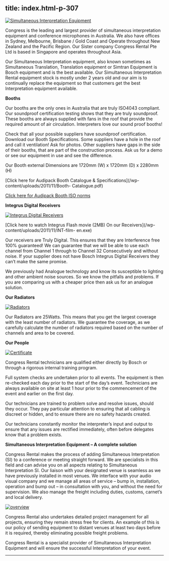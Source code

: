  title: index.html-p-307
----------------------------------------------------------

[ ![Simultaneous Interpretation Equipment](/wp-content/uploads/2011/09/asd-224x300.jpg)](/wp-content/uploads/2011/09/asd.jpg)

Congress is the leading and largest provider of simultaneous interpretation equipment and conference microphones in Australia. We also have offices in Sydney, Melbourne, Brisbane / Gold Coast and Operate throughout New Zealand and the Pacific Region. Our Sister company Congress Rental Pte Ltd is based in Singapore and operates throughout Asia.

Our Simultaneous Interpretation equipment, also known sometimes as Simultaneous Translation, Translation equipment or Simtran Equipment is Bosch equipment and is the best available. Our Simultaneous Interpretation Rental equipment stock is mostly under 2 years old and our aim is to continually replace the equipment so that customers get the best Interpretation equipment available.

**Booths**

Our booths are the only ones in Australia that are truly ISO4043 compliant. Our soundproof certification testing shows that they are truly soundproof. These booths are always supplied with fans in the roof that provide the required amount of air circulation. Interpreters love our sound proof booths!

Check that all your possible suppliers have soundproof certification. Download our Booth Specifications. Some suppliers have a hole in the roof and call it ventilation! Ask for photos. Other suppliers have gaps in the side of their booths, that are part of the construction process. Ask us for a demo or see our equipment in use and see the difference.

Our Booth external Dimensions are 1720mm (W) x 1720mm (D) x 2280mm (H)

[Click here for Audipack Booth Catalogue &amp; Specifications](/wp-content/uploads/2011/11/Booth- Catalogue.pdf)

[Click here for Audipack Booth ISO norms](/wp-content/uploads/2011/11/Booth-ISO-Norms.pdf)

**Integrus Digital Receivers**

[ ![Integrus Digital Receivers](/wp-content/uploads/2011/09/11-300x219.jpg)](/wp-content/uploads/2011/09/11.jpg)

[Click here to watch Integrus Flash movie (2MB) On our Receivers](/wp-content/uploads/2011/11/INT-film- en.exe)

Our receivers are Truly Digital. This ensures that they are Interference free 100% guaranteed! We can guarantee that we will be able to use each channel from Channel 1 through to Channel 32 Consecutively and without noise. If your supplier does not have Bosch Integrus Digital Receivers they can’t make the same promise.

We previously had Analogue technology and know its susceptible to lighting and other ambient noise sources. So we know the pitfalls and problems. If you are comparing us with a cheaper price then ask us for an analogue solution.

**Our Radiators**

[ ![Radiators](/wp-content/uploads/2011/09/2-300x233.jpg)](/wp-content/uploads/2011/09/2.jpg)

Our Radiators are 25Watts. This means that you get the largest coverage with the least number of radiators. We guarantee the coverage, as we carefully calculate the number of radiators required based on the number of channels and area to be covered.

**Our People**

[ ![Certificate](/wp-content/uploads/2011/09/3-210x300.jpg)](/wp-content/uploads/2011/09/3.jpg)

Congress Rental technicians are qualified either directly by Bosch or through a rigorous internal training program.

Full system checks are undertaken prior to all events. The equipment is then re-checked each day prior to the start of the day’s event. Technicians are always available on site at least 1 hour prior to the commencement of the event and earlier on the first day.

Our technicians are trained to problem solve and resolve issues, should they occur. They pay particular attention to ensuring that all cabling is discreet or hidden, and to ensure there are no safety hazards created.

Our technicians constantly monitor the interpreter’s input and output to ensure that any issues are rectified immediately, often before delegates know that a problem exists.

**Simultaneous Interpretation Equipment – A complete solution**

Congress Rental makes the process of adding Simultaneous Interpretation (SI) to a conference or meeting straight forward. We are specialists in this field and can advise you on all aspects relating to Simultaneous Interpretation SI. Our liaison with your designated venue is seamless as we have previously installed in most venues. We interface with your audio visual company and we manage all areas of service – bump in, installation, operation and bump out – in consultation with you, and without the need for supervision. We also manage the freight including duties, customs, carnet’s and local delivery.

[ ![overview](/wp-content/uploads/2011/09/4-300x199.jpg)](/wp-content/uploads/2011/09/4.jpg)

Congress Rental also undertakes detailed project management for all projects, ensuring they remain stress free for clients. An example of this is our policy of sending equipment to distant venues at least two days before it is required, thereby eliminating possible freight problems.

Congress Rental is a specialist provider of Simultaneous Interpretation Equipment and will ensure the successful Interpretation of your event.




----------------------------------------------------------
